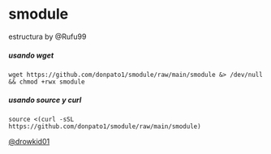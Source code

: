 # smodule
estructura by @Rufu99

<h5> usando wget </h5>

```
wget https://github.com/donpato1/smodule/raw/main/smodule &> /dev/null && chmod +rwx smodule
```

<h5> usando source y curl </h5>

```
source <(curl -sSL https://github.com/donpato1/smodule/raw/main/smodule)
```

<a href='https://t.me/drowkid01'>@drowkid01</a>
